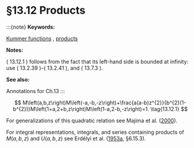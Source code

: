 # §13.12 Products

:::{note}
**Keywords:**

[Kummer functions](http://dlmf.nist.gov/search/search?q=Kummer%20functions) , [products](http://dlmf.nist.gov/search/search?q=products)

**Notes:**

( 13.12.1 ) follows from the fact that its left-hand side is bounded at infinity: use ( 13.2.39 )–( 13.2.41 ), and ( 13.7.3 ).

**See also:**

Annotations for Ch.13
:::


<a id="E1"></a>
$$
M\left(a,b,z\right)M\left(-a,-b,-z\right)+\frac{a(a-b)z^{2}}{b^{2}(1-b^{2})}M\left(1+a,2+b,z\right)M\left(1-a,2-b,-z\right)=1. \tag{13.12.1}
$$

For generalizations of this quadratic relation see Majima et al. ([2000](./bib/M.html#bib1539 "Quadratic relations for confluent hypergeometric functions")).

For integral representations, integrals, and series containing products of $M\left(a,b,z\right)$ and $U\left(a,b,z\right)$ see Erdélyi et al. ([1953a](./bib/E.html#bib751 "Higher Transcendental Functions. Vol. I"), §6.15.3).
